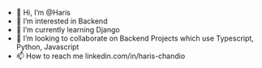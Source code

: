 - 👋 Hi, I’m @Haris
- 👀 I’m interested in Backend
- 🌱 I’m currently learning Django
- 💞️ I’m looking to collaborate on Backend Projects which use Typescript, Python, Javascript
- 📫 How to reach me linkedin.com/in/haris-chandio

<!---
HarisCortech/HarisCortech is a ✨ special ✨ repository because its `README.md` (this file) appears on your GitHub profile.
You can click the Preview link to take a look at your changes.
--->
